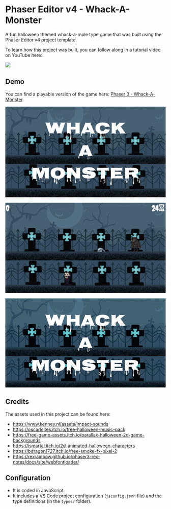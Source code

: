 # Phaser Editor v4 - Whack-A-Monster

A fun halloween themed whack-a-mole type game that was built using the Phaser Editor v4 project template.

To learn how this project was built, you can follow along in a tutorial video on YouTube here:

[<img src="https://i.ytimg.com/vi/BVCGpUjBsy4/hqdefault.jpg">](https://youtu.be/BVCGpUjBsy4 "Phaser Editor v4: Create a Monster Whack-a-Mole Style Game – Full Tutorial")

## Demo

You can find a playable version of the game here: <a href="https://scottwestover.dev/games/whack-a-monster/index.html" target="_blank">Phaser 3 - Whack-A-Monster</a>.

![Title](/docs/screenshot1.png?raw=true 'Title')

![Gameplay Screenshot](/docs/screenshot2.png?raw=true 'Gameplay Screenshot')

![Gameplay](/docs/example.gif?raw=true 'Gameplay')

## Credits

The assets used in this project can be found here:

* https://www.kenney.nl/assets/impact-sounds
* https://oscarleites.itch.io/free-halloween-music-pack
* https://free-game-assets.itch.io/parallax-halloween-2d-game-backgrounds
* https://ismartal.itch.io/2d-animated-halloween-characters
* https://bdragon1727.itch.io/free-smoke-fx-pixel-2
* https://rexrainbow.github.io/phaser3-rex-notes/docs/site/webfontloader/

## Configuration

* It is coded in JavaScript.
* It includes a VS Code project configuration (`jsconfig.json` file) and the type definitions (in the `types/` folder).
